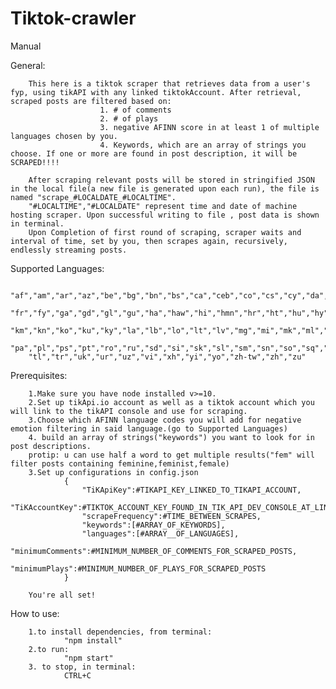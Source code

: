 ﻿# Tiktok-crawler
Manual

General:

        This here is a tiktok scraper that retrieves data from a user's fyp, using tikAPI with any linked tiktokAccount. After retrieval, scraped posts are filtered based on:
                        1. # of comments
                        2. # of plays
                        3. negative AFINN score in at least 1 of multiple languages chosen by you.
                        4. Keywords, which are an array of strings you choose. If one or more are found in post description, it will be SCRAPED!!!!
                        
        After scraping relevant posts will be stored in stringified JSON in the local file(a new file is generated upon each run), the file is named "scrape_#LOCALDATE_#LOCALTIME".
        "#LOCALTIME","#LOCALDATE" represent time and date of machine hosting scraper. Upon successful writing to file , post data is shown in terminal. 
        Upon Completion of first round of scraping, scraper waits and interval of time, set by you, then scrapes again, recursively, endlessly streaming posts.
Supported Languages:

        "af","am","ar","az","be","bg","bn","bs","ca","ceb","co","cs","cy","da","de","el","en","eo","es","et","eu","fa","fi",                                               
        "fr","fy","ga","gd","gl","gu","ha","haw","hi","hmn","hr","ht","hu","hy","id","ig","is","it","iw","ja","jw","ka","kk",         
        "km","kn","ko","ku","ky","la","lb","lo","lt","lv","mg","mi","mk","ml","mn","mr","ms","mt","my","ne","nl","no","ny", 
        "pa","pl","ps","pt","ro","ru","sd","si","sk","sl","sm","sn","so","sq","sr","st","su","sv","sw","ta","te","tg","th", 
        "tl","tr","uk","ur","uz","vi","xh","yi","yo","zh-tw","zh","zu"

Prerequisites: 

        1.Make sure you have node installed v>=10.
        2.Set up tikApi.io account as well as a tiktok account which you will link to the tikAPI console and use for scraping.
        3.Choose which AFINN language codes you will add for negative emotion filtering in said language.(go to Supported Languages)
        4. build an array of strings("keywords") you want to look for in post descriptions. 
        protip: u can use half a word to get multiple results("fem" will filter posts containing feminine,feminist,female)
        3.Set up configurations in config.json
                {
                    "TiKApiKey":#TIKAPI_KEY_LINKED_TO_TIKAPI_ACCOUNT,
                    "TiKAccountKey":#TIKTOK_ACCOUNT_KEY_FOUND_IN_TIK_API_DEV_CONSOLE_AT_LINKED_ACCOUNTS,
                    "scrapeFrequency":#TIME_BETWEEN_SCRAPES,
                    "keywords":[#ARRAY_OF_KEYWORDS],
                    "languages":[#ARRAY__OF_LANGUAGES],
                    "minimumComments":#MINIMUM_NUMBER_OF_COMMENTS_FOR_SCRAPED_POSTS,
                    "minimumPlays":#MINIMUM_NUMBER_OF_PLAYS_FOR_SCRAPED_POSTS
                }
        
        You're all set!

How to use:

        1.to install dependencies, from terminal:
                "npm install"
        2.to run:
                "npm start"
        3. to stop, in terminal:
                CTRL+C
 
